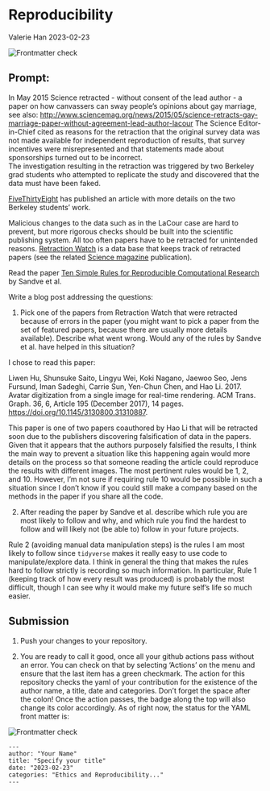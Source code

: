 Reproducibility
================
Valerie Han
2023-02-23

![Frontmatter check](../../actions/workflows/check-yaml.yaml/badge.svg)

## Prompt:

In May 2015 Science retracted - without consent of the lead author - a
paper on how canvassers can sway people’s opinions about gay marriage,
see also:
<http://www.sciencemag.org/news/2015/05/science-retracts-gay-marriage-paper-without-agreement-lead-author-lacour>
The Science Editor-in-Chief cited as reasons for the retraction that the
original survey data was not made available for independent reproduction
of results, that survey incentives were misrepresented and that
statements made about sponsorships turned out to be incorrect.<br> The
investigation resulting in the retraction was triggered by two Berkeley
grad students who attempted to replicate the study and discovered that
the data must have been faked.

[FiveThirtyEight](https://fivethirtyeight.com/features/how-two-grad-students-uncovered-michael-lacour-fraud-and-a-way-to-change-opinions-on-transgender-rights/)
has published an article with more details on the two Berkeley students’
work.

Malicious changes to the data such as in the LaCour case are hard to
prevent, but more rigorous checks should be built into the scientific
publishing system. All too often papers have to be retracted for
unintended reasons. [Retraction Watch](https://retractionwatch.com/) is
a data base that keeps track of retracted papers (see the related
[Science
magazine](https://www.sciencemag.org/news/2018/10/what-massive-database-retracted-papers-reveals-about-science-publishing-s-death-penalty)
publication).

Read the paper [Ten Simple Rules for Reproducible Computational
Research](https://journals.plos.org/ploscompbiol/article?id=10.1371/journal.pcbi.1003285)
by Sandve et al.

Write a blog post addressing the questions:

1.  Pick one of the papers from Retraction Watch that were retracted
    because of errors in the paper (you might want to pick a paper from
    the set of featured papers, because there are usually more details
    available). Describe what went wrong. Would any of the rules by
    Sandve et al. have helped in this situation?

I chose to read this paper:

Liwen Hu, Shunsuke Saito, Lingyu Wei, Koki Nagano, Jaewoo Seo, Jens
Fursund, Iman Sadeghi, Carrie Sun, Yen-Chun Chen, and Hao Li. 2017.
Avatar digitization from a single image for real-time rendering. ACM
Trans. Graph. 36, 6, Article 195 (December 2017), 14 pages.
<https://doi.org/10.1145/3130800.31310887>.

This paper is one of two papers coauthored by Hao Li that will be
retracted soon due to the publishers discovering falsification of data
in the papers. Given that it appears that the authors purposely
falsified the results, I think the main way to prevent a situation like
this happening again would more details on the process so that someone
reading the article could reproduce the results with different images.
The most pertinent rules would be 1, 2, and 10. However, I’m not sure if
requiring rule 10 would be possible in such a situation since I don’t
know if you could still make a company based on the methods in the paper
if you share all the code.

2.  After reading the paper by Sandve et al. describe which rule you are
    most likely to follow and why, and which rule you find the hardest
    to follow and will likely not (be able to) follow in your future
    projects.

Rule 2 (avoiding manual data manipulation steps) is the rules I am most
likely to follow since `tidyverse` makes it really easy to use code to
manipulate/explore data. I think in general the thing that makes the
rules hard to follow strictly is recording so much information. In
particular, Rule 1 (keeping track of how every result was produced) is
probably the most difficult, though I can see why it would make my
future self’s life so much easier.

## Submission

1.  Push your changes to your repository.

2.  You are ready to call it good, once all your github actions pass
    without an error. You can check on that by selecting ‘Actions’ on
    the menu and ensure that the last item has a green checkmark. The
    action for this repository checks the yaml of your contribution for
    the existence of the author name, a title, date and categories.
    Don’t forget the space after the colon! Once the action passes, the
    badge along the top will also change its color accordingly. As of
    right now, the status for the YAML front matter is:

![Frontmatter check](../../actions/workflows/check-yaml.yaml/badge.svg)

    ---
    author: "Your Name"
    title: "Specify your title"
    date: "2023-02-23"
    categories: "Ethics and Reproducibility..."
    ---
